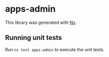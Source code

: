# apps-admin

This library was generated with [Nx](https://nx.dev).

## Running unit tests

Run `nx test apps-admin` to execute the unit tests.
